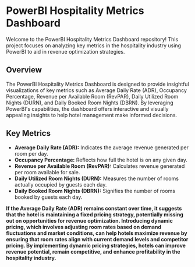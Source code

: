 # PowerBI Hospitality Metrics Dashboard

Welcome to the PowerBI Hospitality Metrics Dashboard repository! This project focuses on analyzing key metrics in the hospitality industry using PowerBI to aid in revenue optimization strategies.

## Overview

The PowerBI Hospitality Metrics Dashboard is designed to provide insightful visualizations of key metrics such as Average Daily Rate (ADR), 
Occupancy Percentage, Revenue per Available Room (RevPAR), Daily Utilized Room Nights (DURN), and Daily Booked Room Nights (DBRN). 
By leveraging PowerBI's capabilities, the dashboard offers interactive and visually appealing insights to help hotel management make informed decisions.

## Key Metrics

- **Average Daily Rate (ADR):** Indicates the average revenue generated per room per day.
- **Occupancy Percentage:** Reflects how full the hotel is on any given day.
- **Revenue per Available Room (RevPAR):** Calculates revenue generated per room available for sale.
- **Daily Utilized Room Nights (DURN):** Measures the number of rooms actually occupied by guests each day.
- **Daily Booked Room Nights (DBRN):** Signifies the number of rooms booked by guests each day.

  
**If the Average Daily Rate (ADR) remains constant over time, it suggests that the hotel is maintaining a fixed pricing strategy,
potentially missing out on opportunities for revenue optimization. Introducing dynamic pricing,
which involves adjusting room rates based on demand fluctuations and market conditions,
can help hotels maximize revenue by ensuring that room rates align with current demand levels and competitor pricing.
By implementing dynamic pricing strategies, hotels can improve revenue potential, remain competitive, and enhance profitability in the hospitality industry.**
